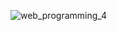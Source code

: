 ![web_programming_4](https://github.com/user-attachments/assets/ee3a71f4-6f33-4a36-a071-0ff11ac7279a)
